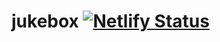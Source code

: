 # jukebox [![Netlify Status](https://api.netlify.com/api/v1/badges/6a30c37f-45b1-4cd9-918d-38a2529cd635/deploy-status)](https://app.netlify.com/sites/react-jukebox/deploys)
